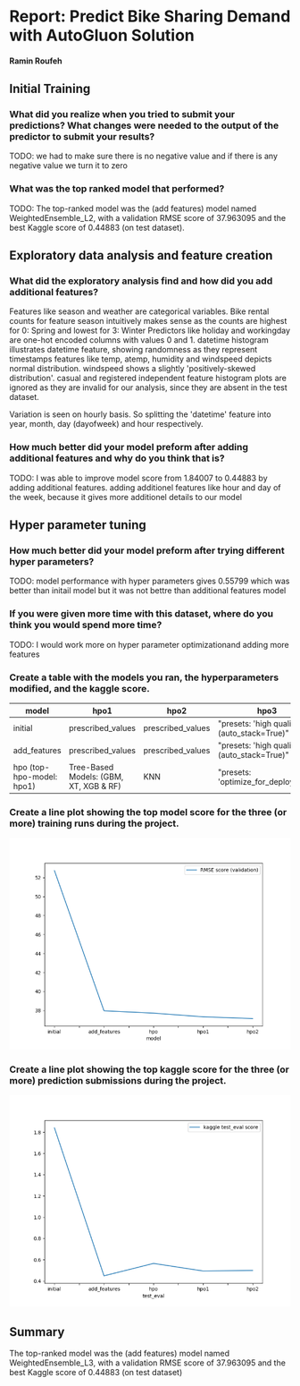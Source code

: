 # Report: Predict Bike Sharing Demand with AutoGluon Solution
#### Ramin Roufeh

## Initial Training
### What did you realize when you tried to submit your predictions? What changes were needed to the output of the predictor to submit your results?
TODO: we had to make sure there is no negative value and if there is any negative value we turn it to zero

### What was the top ranked model that performed?
TODO: The top-ranked model was the (add features) model named WeightedEnsemble_L2, with a validation RMSE score of 37.963095 and the best Kaggle score of 0.44883 (on test dataset). 

## Exploratory data analysis and feature creation
### What did the exploratory analysis find and how did you add additional features?
Features like season and weather are categorical variables.
Bike rental counts for feature season intuitively makes sense as the counts are highest for 0: Spring and lowest for 3: Winter
Predictors like holiday and workingday are one-hot encoded columns with values 0 and 1.
datetime histogram illustrates datetime feature, showing randomness as they represent timestamps
features like temp, atemp, humidity and windspeed depicts normal distribution. windspeed shows a slightly 'positively-skewed distribution'.
casual and registered independent feature histogram plots are ignored as they are invalid for our analysis, since they are absent in the test dataset.

Variation is seen on hourly basis. So splitting the 'datetime' feature into year, month, day (dayofweek) and hour respectively.

### How much better did your model preform after adding additional features and why do you think that is?
TODO: I was able to improve model score from 1.84007 to 0.44883 by adding additional features.
adding additionel features like hour and day of the week, because it gives more additionel details to our model


## Hyper parameter tuning
### How much better did your model preform after trying different hyper parameters?
TODO: model performance with hyper parameters gives 0.55799 which was better than initail model but it was not bettre than additional features model

### If you were given more time with this dataset, where do you think you would spend more time?
TODO: I would work more on hyper parameter optimizationand adding more features

### Create a table with the models you ran, the hyperparameters modified, and the kaggle score.
|model|hpo1|hpo2|hpo3|score|
|--|--|--|--|--|
|initial|prescribed_values|prescribed_values|"presets: 'high quality' (auto_stack=True)"|1.84007|
|add_features|prescribed_values|prescribed_values|"presets: 'high quality' (auto_stack=True)"|0.44883|
|hpo (top-hpo-model: hpo1)|Tree-Based Models: (GBM, XT, XGB & RF)|KNN|"presets: 'optimize_for_deployment"|0.49469|

### Create a line plot showing the top model score for the three (or more) training runs during the project.

![model_train_score.png](model_train_score.png)


### Create a line plot showing the top kaggle score for the three (or more) prediction submissions during the project.

![model_test_score.png](model_test_score.png)



## Summary
The top-ranked model was the (add features) model named WeightedEnsemble_L3, with a validation RMSE score of  37.963095 and the best Kaggle score of 0.44883 (on test dataset)
